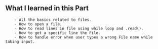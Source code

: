 ## What I learned in this Part
        - All the basics related to files.
        - How to open a file.
        - How to read lines in file using while loop and .read().
        - How to get a specific line the File.
        - How to handle error when user types a wrong File name while taking input.
        